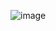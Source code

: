 ![image](https://github.com/Kurler3/anihub-next/assets/43253459/caaa83af-8d49-4d06-ac72-bcf730431e63)
